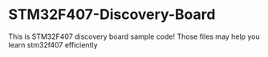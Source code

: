 # STM32F407-Discovery-Board
This is STM32F407 discovery board sample code!
Those files may help you learn stm32f407 efficiently
